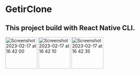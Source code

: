 # GetirClone

## This project build with React Native CLI.

<img width="100" alt="Screenshot 2023-02-17 at 16 42 00" src="https://user-images.githubusercontent.com/55498680/220182997-a39eb1c4-1cbc-4c76-9f11-b4b8d1882271.png">
<img width="100" alt="Screenshot 2023-02-17 at 16 42 10" src="https://user-images.githubusercontent.com/55498680/220183005-d0841f9f-5741-40cf-9f18-c09981bb5b6d.png">
<img width="100" alt="Screenshot 2023-02-17 at 16 42 35" src="https://user-images.githubusercontent.com/55498680/220183010-6f843ae3-468d-489a-885c-867449b8e15a.png">
